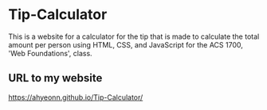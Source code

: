 # Tip-Calculator
This is a website for a calculator for the tip that is made to calculate the total amount per person using HTML, CSS, and JavaScript for the ACS 1700, 'Web Foundations', class.

## URL to my website
https://ahyeonn.github.io/Tip-Calculator/
